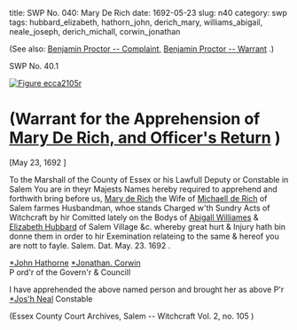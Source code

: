 title: SWP No. 040: Mary De Rich
date: 1692-05-23
slug: n40
category: swp
tags: hubbard_elizabeth, hathorn_john, derich_mary, williams_abigail, neale_joseph, derich_michall, corwin_jonathan




(See also: [Benjamin Proctor -- Complaint,](/n105.html#n105.1) [Benjamin Proctor -- Warrant](/n105.html#n105.2) .)

<div markdown class="doc" id="n40.1">

<div class="doc_id">SWP No. 40.1</div>


<span markdown class="figure">[![Figure ecca2105r](archives/ecca/thumb/ecca2105r.jpg)](archives/ecca/large/ecca2105r.jpg)</span>

# (Warrant for the Apprehension of [Mary De Rich, and Officer's Return](/tag/derich_mary.html) )

[May 23, 1692 ] 

To the Marshall of the County of Essex or his Lawfull Deputy or Constable in Salem
You are in theyr Majests Names hereby required to apprehend and forthwith bring before us, [Mary de Rich](/tag/derich_mary.html) the Wife of [Michaell de Rich](/tag/derich_michall.html)  of Salem farmes Husbandman, whoe stands Charged w'th Sundry Acts of Witchcraft by hir Comitted lately on the Bodys of [Abigall Williames](/tag/williams_abigail.html) & [Elizabeth Hubbard](/tag/hubbard_elizabeth.html) of Salem Village &c. whereby great hurt & Injury hath bin donne them in order to hir Exemination relateing to the same & hereof you are nott to fayle. Salem. Dat.  May. 23. 1692 .

[*John Hathorne](/tag/hathorn_john.html) 
[*Jonathan. Corwin](/tag/corwin_jonathan.html)  
P ord'r of the Govern'r  & Councill 

I have apprehended the above named person and brought her as above  P'r [*Jos'h Neal](/tag/neale_joseph.html) Constable 

(Essex County Court Archives, Salem -- Witchcraft Vol. 2, no. 105 )

</div>

